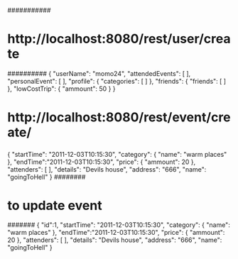###########
# http://localhost:8080/rest/user/create
##########
{
	"userName": "momo24",
	"attendedEvents":
	[
	],
	"personalEvent":
	[
	],
	"profile":
	{
	    "categories":
	    [
	    ]
	},
	"friends":
	{
	    "friends":
	    [
	    ]
	},
	"lowCostTrip":
	{
	    "ammount": 50
	}
}
######
# http://localhost:8080/rest/event/create/
#####
{
    "startTime":
    "2011-12-03T10:15:30",
    "category":
    {
        "name": "warm places"
    },
    "endTime":"2011-12-03T10:15:30",
    "price":
    {
        "ammount": 20
    },
            "attenders":
    [
    ],
    "details": "Devils house",
    "address": "666",
    "name": "goingToHell"
}
########
# to update event
#######
{
	"id":1,
    "startTime":
    "2011-12-03T10:15:30",
    "category":
    {
        "name": "warm places"
    },
    "endTime":"2011-12-03T10:15:30",
    "price":
    {
        "ammount": 20
    },
            "attenders":
    [
    ],
    "details": "Devils house",
    "address": "666",
    "name": "goingToHell"
}